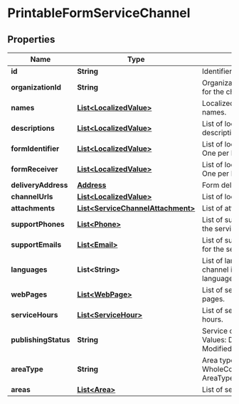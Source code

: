 
# PrintableFormServiceChannel

## Properties
Name | Type | Description | Notes
------------ | ------------- | ------------- | -------------
**id** | **String** | Identifier for the service channel. |  [optional]
**organizationId** | **String** | Organization identifier responsible for the channel. |  [optional]
**names** | [**List&lt;LocalizedValue&gt;**](LocalizedValue.md) | Localized list of service channel names. |  [optional]
**descriptions** | [**List&lt;LocalizedValue&gt;**](LocalizedValue.md) | List of localized service channel descriptions. |  [optional]
**formIdentifier** | [**List&lt;LocalizedValue&gt;**](LocalizedValue.md) | List of localized form identifier. One per language. |  [optional]
**formReceiver** | [**List&lt;LocalizedValue&gt;**](LocalizedValue.md) | List of localized form receiver. One per language. |  [optional]
**deliveryAddress** | [**Address**](Address.md) | Form delivery address. |  [optional]
**channelUrls** | [**List&lt;LocalizedValue&gt;**](LocalizedValue.md) | List of localized channel urls. |  [optional]
**attachments** | [**List&lt;ServiceChannelAttachment&gt;**](ServiceChannelAttachment.md) | List of attachments. |  [optional]
**supportPhones** | [**List&lt;Phone&gt;**](Phone.md) | List of support phone numbers for the service channel. |  [optional]
**supportEmails** | [**List&lt;Email&gt;**](Email.md) | List of support email addresses for the service channel. |  [optional]
**languages** | **List&lt;String&gt;** | List of languages the service channel is available in (two letter language code). |  [optional]
**webPages** | [**List&lt;WebPage&gt;**](WebPage.md) | List of service channel web pages. |  [optional]
**serviceHours** | [**List&lt;ServiceHour&gt;**](ServiceHour.md) | List of service channel service hours. |  [optional]
**publishingStatus** | **String** | Service channel publishing status. Values: Draft, Published, Deleted, Modified or OldPublished. |  [optional]
**areaType** | **String** | Area type (WholeCountry, WholeCountryExceptAlandIslands, AreaType). |  [optional]
**areas** | [**List&lt;Area&gt;**](Area.md) | List of service channel areas. |  [optional]



